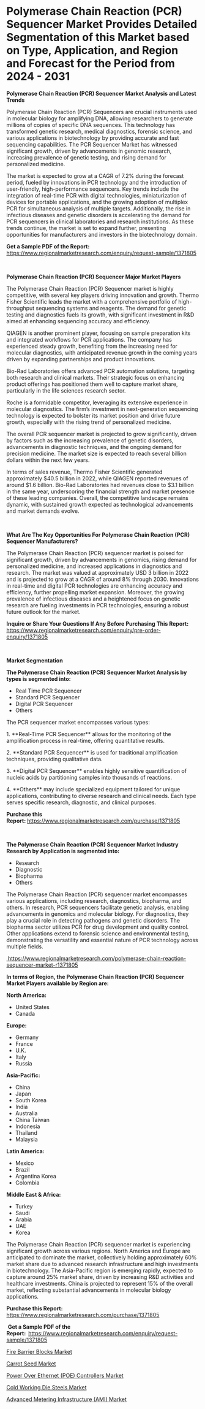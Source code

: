 <p><h1>Polymerase Chain Reaction (PCR) Sequencer Market Provides Detailed Segmentation of this Market based on Type, Application, and Region and Forecast for the Period from 2024 - 2031</h1></p><p><strong>Polymerase Chain Reaction (PCR) Sequencer Market Analysis and Latest Trends</strong></p>
<p><p>Polymerase Chain Reaction (PCR) Sequencers are crucial instruments used in molecular biology for amplifying DNA, allowing researchers to generate millions of copies of specific DNA sequences. This technology has transformed genetic research, medical diagnostics, forensic science, and various applications in biotechnology by providing accurate and fast sequencing capabilities. The PCR Sequencer Market has witnessed significant growth, driven by advancements in genomic research, increasing prevalence of genetic testing, and rising demand for personalized medicine.</p><p>The market is expected to grow at a CAGR of 7.2% during the forecast period, fueled by innovations in PCR technology and the introduction of user-friendly, high-performance sequencers. Key trends include the integration of real-time PCR with digital technologies, miniaturization of devices for portable applications, and the growing adoption of multiplex PCR for simultaneous analysis of multiple targets. Additionally, the rise in infectious diseases and genetic disorders is accelerating the demand for PCR sequencers in clinical laboratories and research institutions. As these trends continue, the market is set to expand further, presenting opportunities for manufacturers and investors in the biotechnology domain.</p></p>
<p><strong>Get a Sample PDF of the Report:&nbsp;</strong> <a href="https://www.regionalmarketresearch.com/enquiry/request-sample/1371805">https://www.regionalmarketresearch.com/enquiry/request-sample/1371805</a></p>
<p>&nbsp;</p>
<p><strong>Polymerase Chain Reaction (PCR) Sequencer Major Market Players</strong></p>
<p><p>The Polymerase Chain Reaction (PCR) Sequencer market is highly competitive, with several key players driving innovation and growth. Thermo Fisher Scientific leads the market with a comprehensive portfolio of high-throughput sequencing systems and reagents. The demand for genetic testing and diagnostics fuels its growth, with significant investment in R&D aimed at enhancing sequencing accuracy and efficiency. </p><p>QIAGEN is another prominent player, focusing on sample preparation kits and integrated workflows for PCR applications. The company has experienced steady growth, benefiting from the increasing need for molecular diagnostics, with anticipated revenue growth in the coming years driven by expanding partnerships and product innovations.</p><p>Bio-Rad Laboratories offers advanced PCR automation solutions, targeting both research and clinical markets. Their strategic focus on enhancing product offerings has positioned them well to capture market share, particularly in the life sciences research sector.</p><p>Roche is a formidable competitor, leveraging its extensive experience in molecular diagnostics. The firm’s investment in next-generation sequencing technology is expected to bolster its market position and drive future growth, especially with the rising trend of personalized medicine.</p><p>The overall PCR sequencer market is projected to grow significantly, driven by factors such as the increasing prevalence of genetic disorders, advancements in diagnostic techniques, and the ongoing demand for precision medicine. The market size is expected to reach several billion dollars within the next few years.</p><p>In terms of sales revenue, Thermo Fisher Scientific generated approximately $40.5 billion in 2022, while QIAGEN reported revenues of around $1.6 billion. Bio-Rad Laboratories had revenues close to $3.1 billion in the same year, underscoring the financial strength and market presence of these leading companies. Overall, the competitive landscape remains dynamic, with sustained growth expected as technological advancements and market demands evolve.</p></p>
<p>&nbsp;</p>
<p><strong>What Are The Key Opportunities For Polymerase Chain Reaction (PCR) Sequencer Manufacturers?</strong></p>
<p><p>The Polymerase Chain Reaction (PCR) sequencer market is poised for significant growth, driven by advancements in genomics, rising demand for personalized medicine, and increased applications in diagnostics and research. The market was valued at approximately USD 3 billion in 2022 and is projected to grow at a CAGR of around 8% through 2030. Innovations in real-time and digital PCR technologies are enhancing accuracy and efficiency, further propelling market expansion. Moreover, the growing prevalence of infectious diseases and a heightened focus on genetic research are fueling investments in PCR technologies, ensuring a robust future outlook for the market.</p></p>
<p><strong>Inquire or Share Your Questions If Any Before Purchasing This Report:</strong> <a href="https://www.regionalmarketresearch.com/enquiry/pre-order-enquiry/1371805">https://www.regionalmarketresearch.com/enquiry/pre-order-enquiry/1371805</a></p>
<p>&nbsp;</p>
<p><strong>Market Segmentation</strong></p>
<p><strong>The Polymerase Chain Reaction (PCR) Sequencer Market Analysis by types is segmented into:</strong></p>
<p><ul><li>Real Time PCR Sequencer</li><li>Standard PCR Sequencer</li><li>Digital PCR Sequencer</li><li>Others</li></ul></p>
<p><p>The PCR sequencer market encompasses various types: </p><p>1. **Real-Time PCR Sequencer** allows for the monitoring of the amplification process in real-time, offering quantitative results.</p><p>2. **Standard PCR Sequencer** is used for traditional amplification techniques, providing qualitative data.</p><p>3. **Digital PCR Sequencer** enables highly sensitive quantification of nucleic acids by partitioning samples into thousands of reactions.</p><p>4. **Others** may include specialized equipment tailored for unique applications, contributing to diverse research and clinical needs. Each type serves specific research, diagnostic, and clinical purposes.</p></p>
<p><strong>Purchase this Report:&nbsp;</strong><a href="https://www.regionalmarketresearch.com/purchase/1371805">https://www.regionalmarketresearch.com/purchase/1371805</a></p>
<p>&nbsp;</p>
<p><strong>The Polymerase Chain Reaction (PCR) Sequencer Market Industry Research by Application is segmented into:</strong></p>
<p><ul><li>Research</li><li>Diagnostic</li><li>Biopharma</li><li>Others</li></ul></p>
<p><p>The Polymerase Chain Reaction (PCR) sequencer market encompasses various applications, including research, diagnostics, biopharma, and others. In research, PCR sequencers facilitate genetic analysis, enabling advancements in genomics and molecular biology. For diagnostics, they play a crucial role in detecting pathogens and genetic disorders. The biopharma sector utilizes PCR for drug development and quality control. Other applications extend to forensic science and environmental testing, demonstrating the versatility and essential nature of PCR technology across multiple fields.</p></p>
<p><a href="https://www.regionalmarketresearch.com/polymerase-chain-reaction-sequencer-market-r1371805">&nbsp;https://www.regionalmarketresearch.com/polymerase-chain-reaction-sequencer-market-r1371805</a></p>
<p><strong>In terms of Region, the Polymerase Chain Reaction (PCR) Sequencer Market Players available by Region are:</strong></p>
<p>
    <p> <strong> North America: </strong>
        <ul>
            <li>United States</li>
            <li>Canada</li>
        </ul>
        </p> 
    <p> <strong> Europe: </strong>
        <ul>
            <li>Germany</li>
            <li>France</li>
            <li>U.K.</li>
            <li>Italy</li>
            <li>Russia</li>
        </ul>
        </p> 
    <p> <strong> Asia-Pacific: </strong>
        <ul>
            <li>China</li>
            <li>Japan</li>
            <li>South Korea</li>
            <li>India</li>
            <li>Australia</li>
            <li>China Taiwan</li>
            <li>Indonesia</li>
            <li>Thailand</li>
            <li>Malaysia</li>
        </ul>
        </p> 
    <p> <strong> Latin America: </strong>
        <ul>
            <li>Mexico</li>
            <li>Brazil</li>
            <li>Argentina Korea</li>
            <li>Colombia</li>
        </ul>
        </p> 
    <p> <strong> Middle East & Africa: </strong>
        <ul>
            <li>Turkey</li>
            <li>Saudi</li>
            <li>Arabia</li>
            <li>UAE</li>
            <li>Korea</li>
        </ul>
    </p>
    </p>
<p><p>The Polymerase Chain Reaction (PCR) sequencer market is experiencing significant growth across various regions. North America and Europe are anticipated to dominate the market, collectively holding approximately 60% market share due to advanced research infrastructure and high investments in biotechnology. The Asia-Pacific region is emerging rapidly, expected to capture around 25% market share, driven by increasing R&D activities and healthcare investments. China is projected to represent 15% of the overall market, reflecting substantial advancements in molecular biology applications.</p></p>
<p><strong>Purchase this Report: </strong><a href="https://www.regionalmarketresearch.com/purchase/1371805">https://www.regionalmarketresearch.com/purchase/1371805</a></p>
<p>&nbsp;<strong>Get a Sample PDF of the Report:&nbsp;&nbsp;</strong><a href="https://www.regionalmarketresearch.com/enquiry/request-sample/1371805">https://www.regionalmarketresearch.com/enquiry/request-sample/1371805</a></p>
<p><strong></strong></p>
<p><p><a href="https://issuu.com/reportprime-2/docs/fire-barrier-blocks-market-size-203_e4af1f52f59aff">Fire Barrier Blocks Market</a></p><p><a href="https://www.linkedin.com/pulse/insights-carrot-seed-market-share-competitive-landscape-period-nhfne?trackingId=J2oq5e42Rqe1g%2BJQuutOsA%3D%3D">Carrot Seed Market</a></p><p><a href="https://medium.com/@cloydabbott2023/power-over-ethernet-poe-controllers-market-a-global-and-regional-analysis-2024-2031-769a572d60bb">Power Over Ethernet (POE) Controllers Market</a></p><p><a href="https://issuu.com/reportprime-2/docs/cold-working-die-steels-market-size_c9d9e161fd523e">Cold Working Die Steels Market</a></p><p><a href="https://medium.com/@cloydabbott2023/advanced-metering-infrastructure-ami-market-trends-a-detailed-study-of-its-market-segmentation-9eb8d4f2a141">Advanced Metering Infrastructure (AMI) Market</a></p></p>